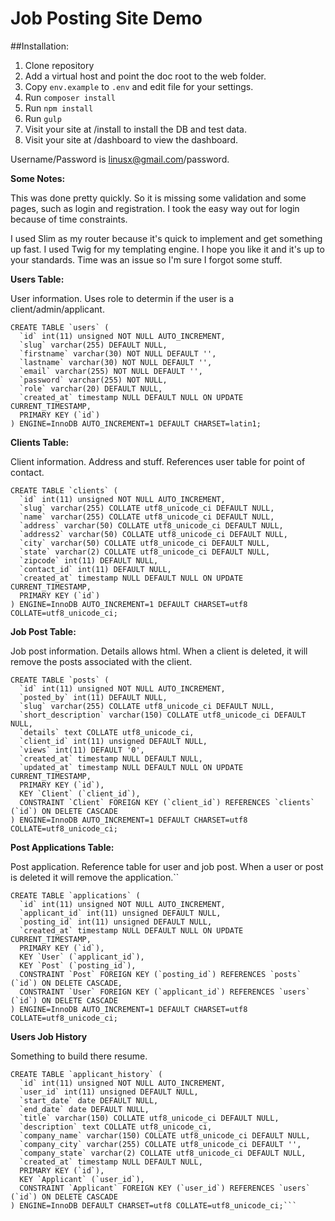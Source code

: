 # Job Posting Site Demo

##Installation:
1. Clone repository
2. Add a virtual host and point the doc root to the web folder.
3. Copy `env.example` to `.env` and edit file for your settings.
4. Run `composer install`
5. Run `npm install`
6. Run `gulp`
7. Visit your site at /install to install the DB and test data.
8. Visit your site at /dashboard to view the dashboard.

Username/Password is linusx@gmail.com/password.

**Some Notes:**

This was done pretty quickly. So it is missing some validation and some pages, such as login and registration.
I took the easy way out for login because of time constraints. 

I used Slim as my router because it's quick to implement and get something up fast.
I used Twig for my templating engine.
I hope you like it and it's up to your standards. Time was an issue so I'm sure I forgot some 
stuff.


**Users Table:**

User information. Uses role to determin if the user is a client/admin/applicant. 
```
CREATE TABLE `users` (
  `id` int(11) unsigned NOT NULL AUTO_INCREMENT,
  `slug` varchar(255) DEFAULT NULL,
  `firstname` varchar(30) NOT NULL DEFAULT '',
  `lastname` varchar(30) NOT NULL DEFAULT '',
  `email` varchar(255) NOT NULL DEFAULT '',
  `password` varchar(255) NOT NULL,
  `role` varchar(20) DEFAULT NULL,
  `created_at` timestamp NULL DEFAULT NULL ON UPDATE CURRENT_TIMESTAMP,
  PRIMARY KEY (`id`)
) ENGINE=InnoDB AUTO_INCREMENT=1 DEFAULT CHARSET=latin1;
```

**Clients Table:**

Client information. Address and stuff. References user table for point of contact.
```
CREATE TABLE `clients` (
  `id` int(11) unsigned NOT NULL AUTO_INCREMENT,
  `slug` varchar(255) COLLATE utf8_unicode_ci DEFAULT NULL,
  `name` varchar(255) COLLATE utf8_unicode_ci DEFAULT NULL,
  `address` varchar(50) COLLATE utf8_unicode_ci DEFAULT NULL,
  `address2` varchar(50) COLLATE utf8_unicode_ci DEFAULT NULL,
  `city` varchar(50) COLLATE utf8_unicode_ci DEFAULT NULL,
  `state` varchar(2) COLLATE utf8_unicode_ci DEFAULT NULL,
  `zipcode` int(11) DEFAULT NULL,
  `contact_id` int(11) DEFAULT NULL,
  `created_at` timestamp NULL DEFAULT NULL ON UPDATE CURRENT_TIMESTAMP,
  PRIMARY KEY (`id`)
) ENGINE=InnoDB AUTO_INCREMENT=1 DEFAULT CHARSET=utf8 COLLATE=utf8_unicode_ci;
```
**Job Post Table:**

Job post information. Details allows html.
When a client is deleted, it will remove the posts associated with the client. 
```
CREATE TABLE `posts` (
  `id` int(11) unsigned NOT NULL AUTO_INCREMENT,
  `posted_by` int(11) DEFAULT NULL,
  `slug` varchar(255) COLLATE utf8_unicode_ci DEFAULT NULL,
  `short_description` varchar(150) COLLATE utf8_unicode_ci DEFAULT NULL,
  `details` text COLLATE utf8_unicode_ci,
  `client_id` int(11) unsigned DEFAULT NULL,
  `views` int(11) DEFAULT '0',
  `created_at` timestamp NULL DEFAULT NULL,
  `updated_at` timestamp NULL DEFAULT NULL ON UPDATE CURRENT_TIMESTAMP,
  PRIMARY KEY (`id`),
  KEY `Client` (`client_id`),
  CONSTRAINT `Client` FOREIGN KEY (`client_id`) REFERENCES `clients` (`id`) ON DELETE CASCADE
) ENGINE=InnoDB AUTO_INCREMENT=1 DEFAULT CHARSET=utf8 COLLATE=utf8_unicode_ci;
```

**Post Applications Table:**

Post application. Reference table for user and job post.
When a user or post is deleted it will remove the application.``
```
CREATE TABLE `applications` (
  `id` int(11) unsigned NOT NULL AUTO_INCREMENT,
  `applicant_id` int(11) unsigned DEFAULT NULL,
  `posting_id` int(11) unsigned DEFAULT NULL,
  `created_at` timestamp NULL DEFAULT NULL ON UPDATE CURRENT_TIMESTAMP,
  PRIMARY KEY (`id`),
  KEY `User` (`applicant_id`),
  KEY `Post` (`posting_id`),
  CONSTRAINT `Post` FOREIGN KEY (`posting_id`) REFERENCES `posts` (`id`) ON DELETE CASCADE,
  CONSTRAINT `User` FOREIGN KEY (`applicant_id`) REFERENCES `users` (`id`) ON DELETE CASCADE
) ENGINE=InnoDB AUTO_INCREMENT=1 DEFAULT CHARSET=utf8 COLLATE=utf8_unicode_ci;
```

**Users Job History**

Something to build there resume.
```
CREATE TABLE `applicant_history` (
  `id` int(11) unsigned NOT NULL AUTO_INCREMENT,
  `user_id` int(11) unsigned DEFAULT NULL,
  `start_date` date DEFAULT NULL,
  `end_date` date DEFAULT NULL,
  `title` varchar(150) COLLATE utf8_unicode_ci DEFAULT NULL,
  `description` text COLLATE utf8_unicode_ci,
  `company_name` varchar(150) COLLATE utf8_unicode_ci DEFAULT NULL,
  `company_city` varchar(255) COLLATE utf8_unicode_ci DEFAULT '',
  `company_state` varchar(2) COLLATE utf8_unicode_ci DEFAULT NULL,
  `created_at` timestamp NULL DEFAULT NULL,
  PRIMARY KEY (`id`),
  KEY `Applicant` (`user_id`),
  CONSTRAINT `Applicant` FOREIGN KEY (`user_id`) REFERENCES `users` (`id`) ON DELETE CASCADE
) ENGINE=InnoDB DEFAULT CHARSET=utf8 COLLATE=utf8_unicode_ci;```
